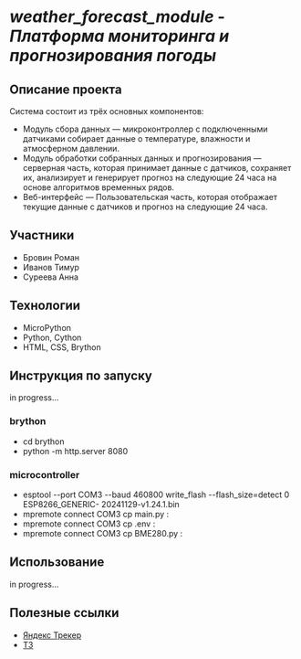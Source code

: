 # _weather_forecast_module_ - _Платформа мониторинга и прогнозирования погоды_

## Описание проекта
Система состоит из трёх основных компонентов:
+ Модуль сбора данных — микроконтроллер с подключенными датчиками собирает данные о температуре, влажности и атмосферном давлении.
+ Модуль обработки собранных данных и прогнозирования — серверная часть, которая принимает данные с датчиков, сохраняет их, анализирует и генерирует прогноз на следующие 24 часа на основе алгоритмов временных рядов.
+ Веб-интерфейс — Пользовательская часть, которая отображает текущие данные с датчиков и прогноз на следующие 24 часа.


## Участники 
+ Бровин Роман
+ Иванов Тимур
+ Суреева Анна

## Технологии
+ MicroPython
+ Python, Cython
+ HTML, CSS, Brython
  

## Инструкция по запуску
in progress...
### brython
+ cd brython
+ python -m http.server 8080

### microcontroller
+ esptool --port COM3 --baud 460800 write_flash --flash_size=detect 0 ESP8266_GENERIC-
20241129-v1.24.1.bin
+ mpremote connect COM3 cp main.py :
+ mpremote connect COM3 cp .env :  
+ mpremote connect COM3 cp BME280.py :


## Использование
in progress...

## Полезные ссылки
+ [Яндекс Трекер](https://tracker.yandex.ru/pages/projects/1)
+ [ТЗ](https://docs.google.com/document/d/1jqwq2AIuy9JbQfYT4eQSN86LeIlsva3Xh_djTVbTft4/edit?tab=t.0)
